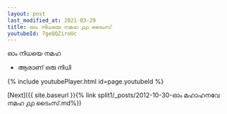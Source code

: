 ```yaml
---
layout: post
last_modified_at: 2021-03-29
title: ഓം നിധയെ നമഹ ൧൧ ടൈംസ്
youtubeId: 7geQQZiroUc
---
```

 
 
 ഓം നിധയെ നമഹ 
 
 -  ആരാണ് ഒരു നിധി 
 
  
 
  
 
 
 
 
 
 


{% include youtubePlayer.html id=page.youtubeId %}
 
[Next]({{ site.baseurl }}{% link  split1/_posts/2012-10-30-ഓം മഹാഹനവേ നമഹ ൧൧ ടൈംസ്.md%})
 
